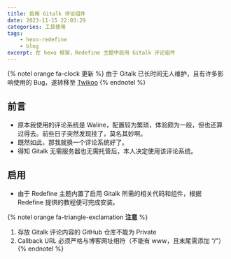 ```yaml
---
title: 启用 Gitalk 评论组件
date: 2023-11-15 22:03:29
categories: 工具使用
tags:
    - hexo-redefine
    - blog
excerpt: 在 hexo 框架，Redefine 主题中启用 Gitalk 评论组件
---
```


{% notel orange fa-clock 更新 %}
由于 Gitalk 已长时间无人维护，且有许多影响使用的 Bug，遂转移至 [Twikoo](https://twikoo.js.org)
{% endnotel %}

## 前言

-   原本我使用的评论系统是 Waline，配置较为繁琐，体验颇为一般，但也还算过得去。前些日子突然发现挂了，莫名其妙啊。
-   既然如此，那我就换一个评论系统好了。
-   得知 Gitalk 无需服务器也无需托管后，本人决定使用该评论系统。

## 启用

-   由于 Redefine 主题内置了启用 Gitalk 所需的相关代码和组件，根据 Redefine 提供的教程便可完成安装。

{% notel orange fa-triangle-exclamation **注意** %}

1. 存放 Gitalk 评论内容的 GitHub 仓库不能为 Private
2. Callback URL 必须严格与博客网址相符（不能有 www，且末尾需添加 “/”）
   {% endnotel %}
